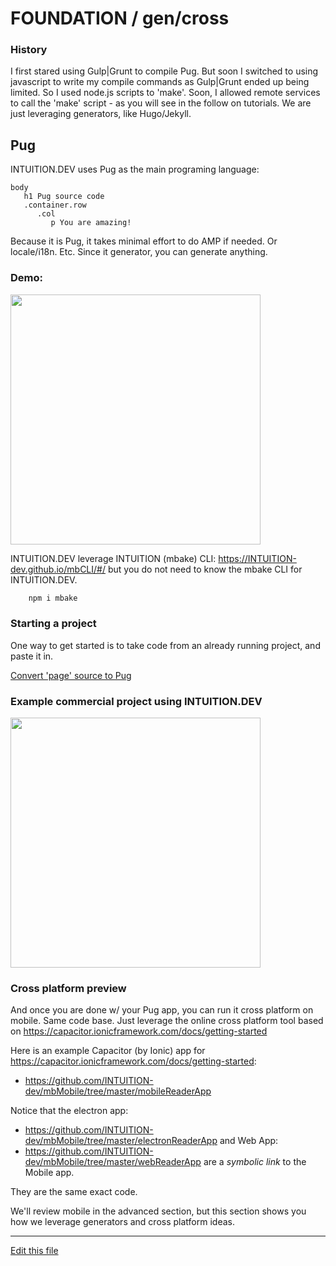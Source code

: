 
# FOUNDATION / gen/cross


### History
I first stared using Gulp|Grunt to compile Pug. But soon I switched to using javascript 
to write my compile commands as Gulp|Grunt ended up being limited.
So I used node.js scripts to 'make'. Soon, I allowed remote services to call the 
'make' script - as you will see in the follow on tutorials. 
We are just leveraging generators, like Hugo/Jekyll.


## Pug

INTUITION.DEV uses Pug as the main programing language:
```pug
body
   h1 Pug source code
   .container.row
      .col
         p You are amazing!

```

Because it is Pug, it takes minimal effort to do AMP if needed. Or locale/i18n. Etc. Since it generator, you can generate anything.

### Demo:

[<img src="http://img.youtube.com/vi/-oSixA3oDL4/0.jpg" width="400"/>](http://www.youtube.com/watch?v=-oSixA3oDL4)


INTUITION.DEV leverage INTUITION  (mbake) CLI: https://INTUITION-dev.github.io/mbCLI/#/
but you do not need to know the mbake CLI for INTUITION.DEV.


```sh
    npm i mbake
```


### Starting a project

One way to get started is to take code from an already running project, and paste it in.

[Convert 'page' source to Pug](http://pug.metabake.net)


### Example commercial project using INTUITION.DEV

[<img src="http://img.youtube.com/vi/5LAC1IfC9jI/0.jpg" width="400"/>](http://www.youtube.com/watch?v=5LAC1IfC9jI)


### Cross platform preview

And once you are done w/ your Pug app, you can run it cross platform on mobile.
Same code base. Just leverage the online cross platform tool based on https://capacitor.ionicframework.com/docs/getting-started

Here is an example Capacitor (by Ionic)
 app for https://capacitor.ionicframework.com/docs/getting-started:
- https://github.com/INTUITION-dev/mbMobile/tree/master/mobileReaderApp

Notice that the electron app:
- https://github.com/INTUITION-dev/mbMobile/tree/master/electronReaderApp
and Web App:
- https://github.com/INTUITION-dev/mbMobile/tree/master/webReaderApp
are a *symbolic link* to the Mobile app.

They are the same exact code.

We'll review mobile in the advanced section, but this section shows you how we leverage generators and cross platform ideas.

---
[Edit this file](https://github.com/INTUITION-dev/INTUDocs/tree/master/docs)